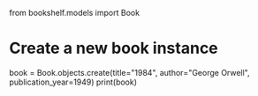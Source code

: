 from bookshelf.models import Book

# Create a new book instance
book = Book.objects.create(title="1984", author="George Orwell", publication_year=1949)
print(book)